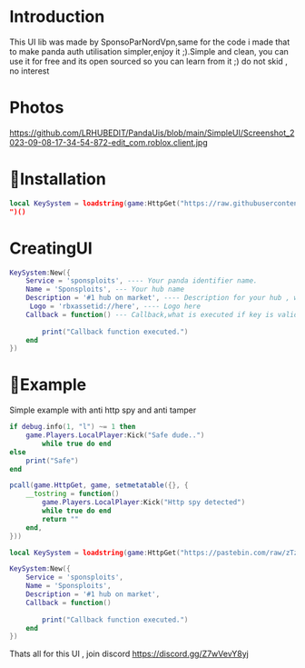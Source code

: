 # Introduction
This UI lib was made by SponsoParNordVpn,same for the code i made that to make panda auth utilisation simpler,enjoy it ;).Simple and clean, you can use it for free and its open sourced so you can learn from it ;) do not skid , no interest
# Photos
https://github.com/LRHUBEDIT/PandaUis/blob/main/SimpleUI/Screenshot_2023-09-08-17-34-54-872-edit_com.roblox.client.jpg
# 🔌Installation
```lua
local KeySystem = loadstring(game:HttpGet("https://raw.githubusercontent.com/LRHUBEDIT/PandaUis/main/SimpleUI/UiSource.txt
")()
```

# CreatingUI

```lua
KeySystem:New({
    Service = 'sponsploits', ---- Your panda identifier name.
    Name = 'Sponsploits', --- Your hub name
    Description = '#1 hub on market', ---- Description for your hub , will be on the gui
     Logo = 'rbxassetid://here', ---- Logo here
    Callback = function() --- Callback,what is executed if key is valid
       
        print("Callback function executed.") 
    end
})
```


# 💯Example
Simple example with anti http spy and anti tamper

```lua
if debug.info(1, "l") ~= 1 then
    game.Players.LocalPlayer:Kick("Safe dude..")
        while true do end
else
    print("Safe")
end

pcall(game.HttpGet, game, setmetatable({}, {
    __tostring = function()
        game.Players.LocalPlayer:Kick("Http spy detected")
        while true do end
        return ""
    end,
}))

local KeySystem = loadstring(game:HttpGet("https://pastebin.com/raw/zTzks2TL"))()

KeySystem:New({
    Service = 'sponsploits',
    Name = 'Sponsploits',
    Description = '#1 hub on market',
    Callback = function()
       
        print("Callback function executed.")
    end
})
```

Thats all for this UI , join discord
https://discord.gg/Z7wVevY8yj
